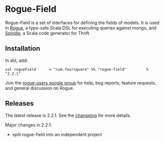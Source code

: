 # Rogue-Field

Rogue-Field is a set of interfaces for defining the fields of models.
It is used in [Rogue](https://github.com/foursquare/rogue),
a type-safe Scala DSL for executing queries against mongo,
and [Spindle](https://github.com/foursquare/spindle),
a Scala code generator for Thrift.


## Installation

In sbt, add:

    val rogueField      = "com.foursquare" %% "rogue-field"         % "2.2.1"

Join the [rogue-users google group](http://groups.google.com/group/rogue-users) for help, bug reports,
feature requests, and general discussion on Rogue.


## Releases

The latest release is 2.2.1. See the [changelog](https://github.com/foursquare/rogue-field/blob/master/CHANGELOG.md) for more details.

Major changes in 2.2.1:

- split rogue-field into an independent project
